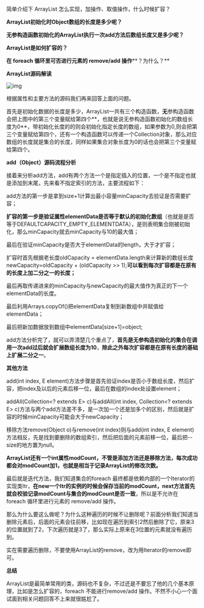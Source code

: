 简单介绍下 ArrayList 怎么实现，加操作、取值操作，什么时候扩容？ 



**ArrayList初始化时Object数组的长度是多少呢？**

**无参构造函数初始化的ArrayList执行一次add方法后数组长度又是多少呢？**

**ArrayList是如何扩容的？**

**在 foreach 循环里****可否****进行元素的 remove/add 操作****？为什么？**

**ArrayList源码解读**



![img](https://upload-images.jianshu.io/upload_images/21615605-70c5e0ced6be2e5d.png?imageMogr2/auto-orient/strip|imageView2/2/w/939/format/webp)



根据属性和主要方法的源码我们再来回答上面的问题。

首先是初始化数据的长度是多少，ArrayList一共有三个构造函数，**无**参构造函数会把上图中的第三个变量赋给第四个**，也就是说无参构造函数初始化的数组长度为0**，带初始化长度的的则会初始化指定长度的数组，如果参数为0,则会把第三个变量赋给第四个，还有一个构造函数可以传递一个Collection对象，那么对应数组的长度就是集合的长度，同样如果集合对象长度为0的话也会把第三个变量赋给第四个。

**add（Object）源码流程分析**

接着来分析add方法，add有两个方法一个是指定插入的位置，一个是不指定也就是添加到末尾，先来看不指定索引的方法，主要流程如下：

add方法的第一步是拿到size+1计算出最小容量minCapacity去验证是否需要扩容；

**扩容的第一步是验证属性elementData是否等于默认的初始化数组**（也就是是否等于DEFAULTCAPACITY_EMPTY_ELEMENTDATA），是则表明集合刚被初始化，那么minCapacity就去minCapacity与10的最大值；

最后在验证minCapacity是否大于elementData的length，大于才扩容；

扩容时首先根据老长度oldCapacity = elementData.length来计算新的数组长度newCapacity=oldCapacity + (oldCapacity >> 1);**可以看到每次扩容都是在原有的长度上加二分之一的长度；**

最后再取传递进来的minCapacity与newCapacity的最大值作为真正的下一个elementData的长度。

最后利用Arrays.copyOf()把elementData复制到新数组中并赋值给elementData；

最后把新加数据放到数组中elementData[size+1]=object;



add方法分析完了，就可以弄清楚几个重点了，**首先是无参构造初始化的集合在调用一次add过后就会扩展数组长度为10**，**除此之外每次扩容都是在原有长度的基础上扩展二分之一**。



**其他方法**

add(int index, E element)方法步骤是首先验证index是否小于数组长度，然后扩容，把index及以后的元素后移一位，最后在数组的index处设置element；

addAll(Collection<? extends E> c)与addAll(int index, Collection<? extends E> c)方法与两个add方法差不多，是一次加一个还是加多个的区别，然后就是扩容的时候minCapacity可能会大于newCapacity；

移除方法remove(Object o)与remove(int index)则与add(int index, E element)方法相反，先是找到要删除的数组索引，然后把后面的元素前移一位，最后把--size的地方置为null。

**ArrayList还有一个int属性modCount，不管是添加方法还是移除方法，每次成功都会对modCount加1，也就是相当于记录ArrayList的修改次数。**





最后就是迭代方法，我们知道集合的foreach 最终都是依赖内部的一个Iterator的实现类Itr，**在new一个Itr的实例的时候会保存当前的modCount，next方法首先就会校验记录modCount与集合的modCount是否一致**，所以是不允许在 foreach 循环里进行元素的 remove/add 操作。

那么为什么要这么做呢？为什么这种遍历的时候不让删除呢？前面分析我们知道当删除元素后，后面的元素会往前移，比如现在遍历到索引2然后删除了它，原来3的位置就到了2，下次遍历就是3了，那么实际上原来在3位置的元素就没有遍历到。

实在需要遍历删除，不要使用ArrayList的remove，改为用Iterator的remove即可。

**总结**

ArrayList是最简单常用的类，源码也不复杂，不过还是不要忘了他的几个基本原理，比如是怎么扩容的，foreach 不能进行remove/add 操作。不然不小心一个面试面到相关问题回答不上来就很尴尬了。









